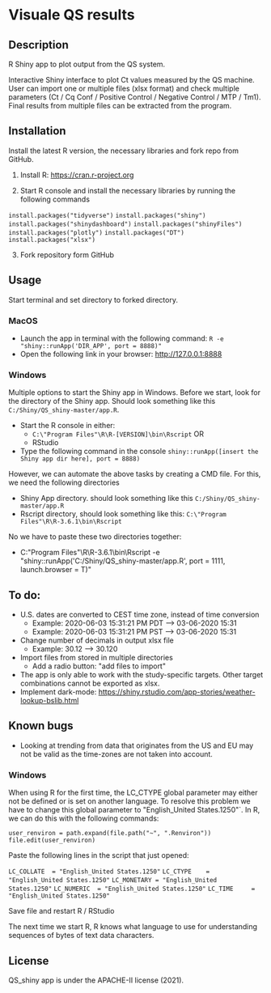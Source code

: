 # Visuale QS results

## Description
R Shiny app to plot output from the QS system.

Interactive Shiny interface to plot Ct values measured by the QS machine. User can import one or multiple files (xlsx format) and check multiple parameters (Ct / Cq Conf / Positive Control / Negative Control / MTP	/ Tm1). Final results from multiple files can be extracted from the program.

## Installation

Install the latest R version, the necessary libraries and fork repo from GitHub.

1. Install R: https://cran.r-project.org

2. Start R console and install the necessary libraries by running the following commands

`install.packages("tidyverse")`
`install.packages("shiny")`
`install.packages("shinydashboard")`
`install.packages("shinyFiles")`
`install.packages("plotly")`
`install.packages("DT")`
`install.packages("xlsx")`

3. Fork repository form GitHub

## Usage
Start terminal and set directory to forked directory. 

### MacOS

- Launch the app in terminal with the following command: `R -e "shiny::runApp('DIR_APP', port = 8888)"`
- Open the following link in your browser: http://127.0.0.1:8888

### Windows

Multiple options to start the Shiny app in Windows. Before we start, look for the directory of the Shiny app. Should look something like this `C:/Shiny/QS_shiny-master/app.R`. 

- Start the R console in either:
  - `C:\"Program Files"\R\R-[VERSION]\bin\Rscript` OR
  - RStudio
- Type the following command in the console `shiny::runApp([insert the Shiny app dir here], port = 8888)`

However, we can automate the above tasks by creating a CMD file. For this, we need the following directories

- Shiny App directory. should look something like this `C:/Shiny/QS_shiny-master/app.R`
- Rscript directory, should look something like this: `C:\"Program Files"\R\R-3.6.1\bin\Rscript`

No we have to paste these two directories together:
  
  - C:\"Program Files"\R\R-3.6.1\bin\Rscript -e "shiny::runApp('C:/Shiny/QS_shiny-master/app.R', port = 1111, launch.browser =  T)"

## To do:
- U.S. dates are converted to CEST time zone, instead of time conversion
  - Example: 2020-06-03 15:31:21 PM PDT --> 03-06-2020 15:31
  - Example: 2020-06-03 15:31:21 PM PST --> 03-06-2020 15:31
- Change number of decimals in output xlsx file
  - Example: 30.12 --> 30.120
- Import files from stored in multiple directories
  - Add a radio button: "add files to import"
- The app is only able to work with the study-specific targets. Other target combinations cannot be exported as xlsx.
- Implement dark-mode: https://shiny.rstudio.com/app-stories/weather-lookup-bslib.html

## Known bugs
- Looking at trending from data that originates from the US and EU  may not be valid as the time-zones are not taken into account.

### Windows
When using R for the first time, the LC_CTYPE global parameter may either not be defined or is set on another language. To resolve this problem we have to change this global parameter to "English_United States.1250"`. In R, we can do this with the following commands:

`user_renviron = path.expand(file.path("~", ".Renviron"))`
`file.edit(user_renviron)`

Paste the following lines in the script that just opened:
  
`LC_COLLATE  = "English_United States.1250"`
`LC_CTYPE    = "English_United States.1250"`
`LC_MONETARY = "English_United States.1250"`
`LC_NUMERIC  = "English_United States.1250"`
`LC_TIME     = "English_United States.1250"`

Save file and restart R / RStudio

The next time we start R, R knows what language to use for understanding sequences of bytes of text data characters.

## License
QS_shiny app is under the APACHE-II license (2021).
